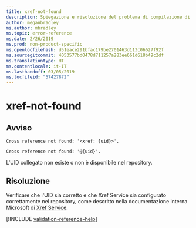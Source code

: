 ```yaml
---
title: xref-not-found
description: Spiegazione e risoluzione del problema di compilazione di Docs xref-not-found
author: meganbradley
ms.author: mbradley
ms.topic: error-reference
ms.date: 2/26/2019
ms.prod: non-product-specific
ms.openlocfilehash: d51eace291bfac179be2701463d113c06627f92f
ms.sourcegitcommit: 4053577bd0478d711257a283ee661d618b49c2df
ms.translationtype: HT
ms.contentlocale: it-IT
ms.lasthandoff: 03/05/2019
ms.locfileid: "57427872"
---
```

# <a name="xref-not-found"></a>xref-not-found

## <a name="warning"></a>Avviso

`Cross reference not found: '<xref: {uid}>'.`

`Cross reference not found: '@{uid}'.`

L'UID collegato non esiste o non è disponibile nel repository.

## <a name="resolution"></a>Risoluzione

Verificare che l'UID sia corretto e che Xref Service sia configurato correttamente nel repository, come descritto nella documentazione interna Microsoft di [Xref Service](https://review.docs.microsoft.com/en-us/help/onboard/admin/xref-service?branch=master).

<!--make sure to add this file to your includes folder and verify the path-->
[!INCLUDE [validation-reference-help](includes/validation-reference-help.md)]
